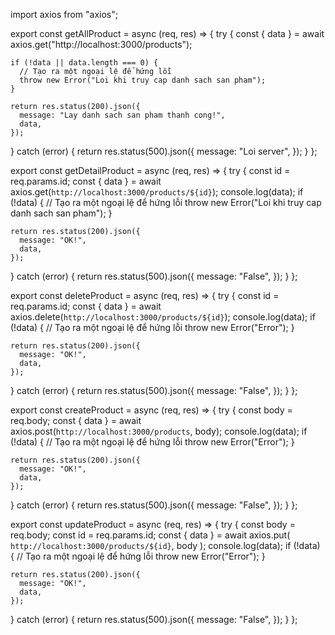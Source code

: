 <!-- // import axios from "axios"
// export const getAllProduct = async (req, res) => {
//     try {
//         const {data} = await axios.get("http://localhost:3000/products")
//         console.log(data)
        
//         if(data && data.length) {
//             return res.status(200).json({
//                 message: "Lay danh sach san pham thanh cong!",
//                 data
//             })
//         }
    
//         return res.status(404).json({
//             message: "Khong tim thay san pham nao!"
//         })
//     } catch (error) {
//         return res.status(500).json({
//             message: "Loi server"
//         })
//     }
// }

// export const getDetailProduct = async (req, res) => {
//     try {
        
//         if(product) {
//             return res.status(200).json({
//                 message: "Lay san pham thanh cong!",
//                 datas: product
//             })
//         }
    
//         return res.status(404).json({
//             message: "Khong tim thay san pham!"
//         })
//     } catch (error) {
//         return res.status(500).json({
//             message: "Loi server"
//         })
//     }
// }

// export const deleteProduct = async (req, res) => {
//     try {
//         const id = req.params.id
//         const datas = products.filter(item => item.id != id)
//         // fetch API o day
//         if(datas) {
//             return res.status(200).json({
//                 message: "Xoas san pham thanh cong!",
//                 datas
//             })
//         }
    
//         return res.status(404).json({
//             message: "Khong tim thay san pham!"
//         })
//     } catch (error) {
//         return res.status(500).json({
//             message: "Loi server"
//         })
//     }
// }
// -->




import axios from "axios";

export const getAllProduct = async (req, res) => {
  try {
    const { data } = await axios.get("http://localhost:3000/products");

    if (!data || data.length === 0) {
      // Tạo ra một ngoại lệ để hứng lỗi
      throw new Error("Loi khi truy cap danh sach san pham");
    }

    return res.status(200).json({
      message: "Lay danh sach san pham thanh cong!",
      data,
    });
  } catch (error) {
    return res.status(500).json({
      message: "Loi server",
    });
  }
};

export const getDetailProduct = async (req, res) => {
  try {
    const id = req.params.id;
    const { data } = await axios.get(`http://localhost:3000/products/${id}`);
    console.log(data);
    if (!data) {
      // Tạo ra một ngoại lệ để hứng lỗi
      throw new Error("Loi khi truy cap danh sach san pham");
    }

    return res.status(200).json({
      message: "OK!",
      data,
    });
  } catch (error) {
    return res.status(500).json({
      message: "False",
    });
  }
};

export const deleteProduct = async (req, res) => {
  try {
    const id = req.params.id;
    const { data } = await axios.delete(`http://localhost:3000/products/${id}`);
    console.log(data);
    if (!data) {
      // Tạo ra một ngoại lệ để hứng lỗi
      throw new Error("Error");
    }

    return res.status(200).json({
      message: "OK!",
      data,
    });
  } catch (error) {
    return res.status(500).json({
      message: "False",
    });
  }
};

export const createProduct = async (req, res) => {
  try {
    const body = req.body;
    const { data } = await axios.post(`http://localhost:3000/products`, body);
    console.log(data);
    if (!data) {
      // Tạo ra một ngoại lệ để hứng lỗi
      throw new Error("Error");
    }

    return res.status(200).json({
      message: "OK!",
      data,
    });
  } catch (error) {
    return res.status(500).json({
      message: "False",
    });
  }
};

export const updateProduct = async (req, res) => {
  try {
    const body = req.body;
    const id = req.params.id;
    const { data } = await axios.put(
      `http://localhost:3000/products/${id}`,
      body
    );
    console.log(data);
    if (!data) {
      // Tạo ra một ngoại lệ để hứng lỗi
      throw new Error("Error");
    }

    return res.status(200).json({
      message: "OK!",
      data,
    });
  } catch (error) {
    return res.status(500).json({
      message: "False",
    });
  }
};

